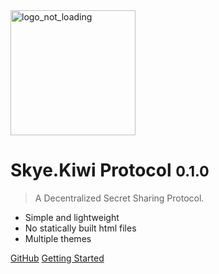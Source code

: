 <img src="https://i.ibb.co/DkJW76L/dark-logo.png" alt="logo_not_loading" height="200"/>

# Skye.Kiwi Protocol <small>0.1.0</small>

> A Decentralized Secret Sharing Protocol.

- Simple and lightweight
- No statically built html files
- Multiple themes

[GitHub](https://github.com/skyekiwi)
[Getting Started](#docsify)
